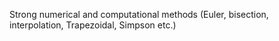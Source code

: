 Strong numerical and computational methods (Euler, bisection, interpolation, Trapezoidal, Simpson etc.)
